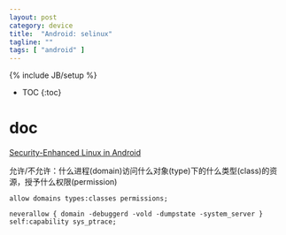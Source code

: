 ```yaml
---
layout: post
category: device
title:  "Android: selinux"
tagline: ""
tags: [ "android" ] 
---
```

{% include JB/setup %}

* TOC
{:toc}

# doc

[Security-Enhanced Linux in Android](https://source.android.com/security/selinux)


允许/不允许：什么进程(domain)访问什么对象(type)下的什么类型(class)的资源，授予什么权限(permission)

    allow domains types:classes permissions;

    neverallow { domain -debuggerd -vold -dumpstate -system_server } self:capability sys_ptrace;


